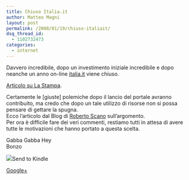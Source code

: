 ```yaml
---
title: Chiuso Italia.it
author: Matteo Magni
layout: post
permalink: /2008/01/19/chiuso-italiait/
dsq_thread_id:
  - 1102732473
categories:
  - internet
---
```

Davvero incredibile, dopo un investimento iniziale incredibile e dopo neanche un anno on-line [italia.it][1] viene chiuso.

[Articolo su La Stampa][2].

Certamente le [giuste] polemiche dopo il lancio del portale avranno contribuito, ma credo che dopo un tale utilizzo di risorse non si possa pensare di gettare la spugna.  
Ecco l&#8217;articolo dal Blog di [Roberto Scano][3] sull&#8217;argomento.  
Per ora è difficile fare dei veri commenti, restiamo tutti in attesa di avere tutte le motivazioni che hanno portato a questa scelta.

Gabba Gabba Hey  
Bonzo

<div class='kindleWidget kindleLight' >
  <img src="http://magni.me/wp-content/plugins/send-to-kindle/media/white-15.png" /><span>Send to Kindle</span>
</div>

<a rel="author" href="https://plus.google.com/111433366670841346629?rel=author"  >Google+</a>

 [1]: http://www.italia.it
 [2]: http://www.lastampa.it/_web/CMSTP/tmplrubriche/giornalisti/grubrica.asp?ID_blog=2&#038;ID_articolo=636&#038;ID_sezione=3&#038;sezione=
 [3]: http://robertoscano.info/random-bits/stranezze/italiait-ora-e-proprio-inaccessibile/